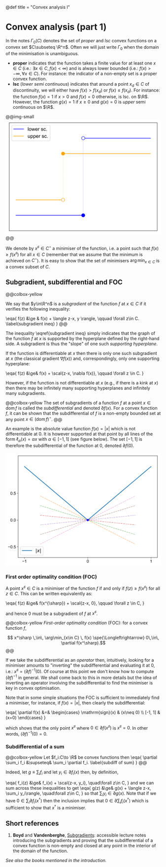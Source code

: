 @def title = "Convex analysis I"

# Convex analysis (part 1)

In the notes $\Gamma_0(C)$ denotes the set of *proper* and *lsc* convex functions on a convex set $C\subseteq \R^n$.
Often we will just write $\Gamma_0$ when the domain of the minimisation is unambiguous.

* **proper** indicates that the function takes a finite value for at least one $x\in C$ (i.e.: $\exists x\in C, f(x) < \infty$) and is always lower bounded (i.e.: $f(x)>-\infty, \forall x\in C$). For instance: the indicator of a non-empty set is a proper convex function.
* **lsc** (*lower semi continuous*) indicates that around a point $x_d\in C$ of discontinuity, we will either have $f(x)>f(x_d)$ or $f(x)\le f(x_d)$. For instance: the function $f(x)=1$ if $x>0$ and $f(x)=0$ otherwise, is lsc. on $\R$. However, the function $g(x)=1$ if $x\ge0$ and $g(x)=0$ is *upper* semi continuous on $\R$.

@@img-small ![](/assets/csml/cvxopt/lsc-usc.svg) @@

We denote by $x^\sharp \in C^\circ$ a minimiser of the function, i.e. a point such that $f(x)\ge f(x^\sharp)$ for all $x\in C$ (remember that we assume that the minimum is achieved on $C^\circ$).
It is easy to show that the set of minimisers $\arg\min_{x\in C}$ is a convex subset of $C$.

## Subgradient, subdifferential and FOC <!-- ✅ 12/9/2018 -->

@@colbox-yellow

We say that $y\in\R^n$ is a *subgradient* of the function $f$ at $x\in C$ if it verifies the following inequality:

\eqa{
    f(z) &\ge & f(x) + \langle z-x, y \rangle, \qquad \forall z\in C. \label{subgradient ineq}
}
@@

The inequality \eqref{subgradient ineq} simply indicates that the graph of the function $f$ at $x$ is supported by the hyperplane defined by the right-hand side.
A subgradient is thus the "slope" of one such *supporting hyperplane*.

If the function is differentiable at $x$ then there is only one such subgradient at $x$ (the classical gradient $\nabla f(x)$) and, correspondingly, only one supporting hyperplane:

\eqa{
    f(z) &\ge& f(x) + \scal{z-x, \nabla f(x)}, \qquad \forall z \in C.
}

However, if the function is not differentiable at $x$ (e.g., if there is a kink at $x$) then there may be infinitely many supporting hyperplanes and infinitely many subgradients.

@@colbox-yellow
The set of subgradients of a function $f$ at a point $x\in \mathrm{dom}\, f$ is called the *subdifferential* and denoted $\partial f(x)$.
For a convex function $f$, it can be shown that the subdifferential of $f$ is a non-empty bounded set at any point $x\in (\mathrm{dom}\,f)^\circ$.
@@

An example is the absolute value function $f(x)=|x|$ which is not differentiable at $0$.
It is however supported at that point by all lines of the form $\ell_\alpha(x)=\alpha x$ with $\alpha\in [-1,1]$ (see figure below).
The set $[-1, 1]$ is therefore the subdifferential of the function at $0$, denoted $\partial f(0)$.

![](/assets/csml/cvxopt/abs-subgrad.svg)

### First order optimality condition (FOC) <!-- ✅ 12/9/2018 -->

A point $x^{\sharp}\in C$ is a minimiser of the function $f$ if and only if $f(z)\ge f(x^{\sharp})$ for all $z\in C$.
This can be written equivalently as:

\eqa{
    f(z) &\ge& f(x^{\sharp}) + \scal{z-x, 0}, \qquad \forall z \in C,
}

and hence $0$ must be a subgradient of $f$ at $x^\sharp$.

@@colbox-yellow
*First-order optimality condition* (FOC): for a convex function $f$,

$$
x^\sharp \,\in\, \arg\min_{x\in C} \, f(x) \spe{\Longleftrightarrow} 0\,\in\, \partial f(x^\sharp).$$
@@

If we take the subdifferential as an *operator* then, intuitively, looking for a minimiser amounts to "inverting" the subdifferential and evaluating it at $0$, i.e.: $x^\sharp = (\partial f)^{-1}(0)$.
Of course at this point we don't know how to compute $(\partial f)^{-1}$ in general.
We shall come back to this in more details but the idea of inverting an operator involving the subdifferential to find the minimiser is key in convex optimisation.

Note that in some simple situations the FOC is sufficient to immediately find a minimiser, for instance, if $f(x)=|x|$, then clearly the subdifferential:

\eqa{
    \partial f(x) &=& \begin{cases} \mathrm{sign}(x) & (x\neq 0) \\\\ [-1, 1] & (x=0) \end{cases}
}

which shows that the only point $x^\sharp$ where $0\in \partial f(x^\sharp)$ is $x^\sharp=0$. In other words, $(\partial f)^{-1}(0) = 0$.

### Subdifferential of a sum <!-- ✅ 12/9/2018 -->

@@colbox-yellow
Let $f_i:C\to \R$ be convex functions then
\eqa{
    \partial \sum_i f_i &\supseteq& \sum_i \partial f_i. \label{subdiff of sum}
}
@@

Indeed, let $g\equiv\sum_i f_i$ and let $y_i\in\partial f_i(x)$ then, by definition,

\eqa{
    f_i(z) &\ge& f_i(x) + \scal{z-x, y_i}, \quad\forall z\in C,
}
and we can sum across these inequalities to get
\eqa{
    g(z) &\ge& g(x) + \langle z-x, \sum_i y_i\rangle, \quad\forall z\in C,
}
so that $\sum_i y_i \in \partial g(x)$.
Note that if we have $0\in \sum_i \partial f_i(x^\dagger)$ then the inclusion implies that $0\in\partial \sum_i f_i(x^\dagger)$ which is sufficient to show that $x^\dagger$ is a minimiser.

## Short references

1. **Boyd** and **Vandenberghe**, [Subgradients](https://see.stanford.edu/materials/lsocoee364b/01-subgradients_notes.pdf): accessible lecture notes introducing the subgradients and proving that the subdifferential of a convex function is non-empty and closed at any point in the interior of the domain of the function.

*See also the books mentioned in the introduction.*
